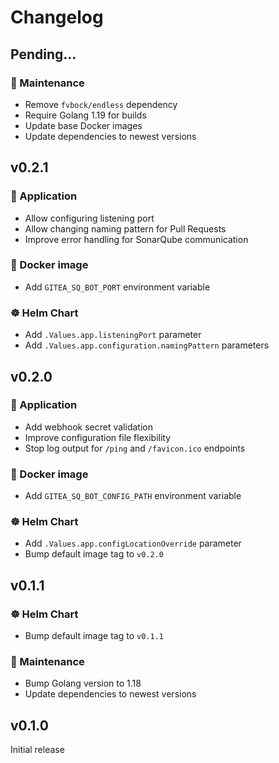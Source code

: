 # Changelog

## Pending...

### 👻 Maintenance

- Remove `fvbock/endless` dependency
- Require Golang 1.19 for builds
- Update base Docker images
- Update dependencies to newest versions

## v0.2.1

### 🤖 Application

- Allow configuring listening port
- Allow changing naming pattern for Pull Requests
- Improve error handling for SonarQube communication

### 🐳 Docker image

- Add `GITEA_SQ_BOT_PORT` environment variable

### ☸️ Helm Chart

- Add `.Values.app.listeningPort` parameter
- Add `.Values.app.configuration.namingPattern` parameters

## v0.2.0

### 🤖 Application

- Add webhook secret validation
- Improve configuration file flexibility
- Stop log output for `/ping` and `/favicon.ico` endpoints

### 🐳 Docker image

- Add `GITEA_SQ_BOT_CONFIG_PATH` environment variable

### ☸️ Helm Chart

- Add `.Values.app.configLocationOverride` parameter
- Bump default image tag to `v0.2.0`

## v0.1.1

### ☸️ Helm Chart

- Bump default image tag to `v0.1.1`

### 👻 Maintenance

- Bump Golang version to 1.18
- Update dependencies to newest versions

## v0.1.0

Initial release
